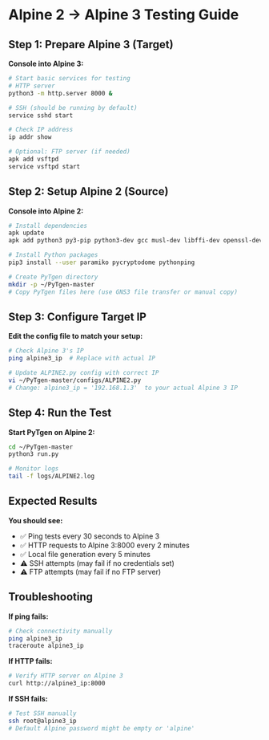 # Alpine 2 → Alpine 3 Testing Guide

## Step 1: Prepare Alpine 3 (Target)

**Console into Alpine 3:**
```sh
# Start basic services for testing
# HTTP server
python3 -m http.server 8000 &

# SSH (should be running by default)
service sshd start

# Check IP address
ip addr show

# Optional: FTP server (if needed)
apk add vsftpd
service vsftpd start
```

## Step 2: Setup Alpine 2 (Source)

**Console into Alpine 2:**
```sh
# Install dependencies
apk update
apk add python3 py3-pip python3-dev gcc musl-dev libffi-dev openssl-dev

# Install Python packages
pip3 install --user paramiko pycryptodome pythonping

# Create PyTgen directory
mkdir -p ~/PyTgen-master
# Copy PyTgen files here (use GNS3 file transfer or manual copy)
```

## Step 3: Configure Target IP

**Edit the config file to match your setup:**
```sh
# Check Alpine 3's IP
ping alpine3_ip  # Replace with actual IP

# Update ALPINE2.py config with correct IP
vi ~/PyTgen-master/configs/ALPINE2.py
# Change: alpine3_ip = '192.168.1.3'  to your actual Alpine 3 IP
```

## Step 4: Run the Test

**Start PyTgen on Alpine 2:**
```sh
cd ~/PyTgen-master
python3 run.py

# Monitor logs
tail -f logs/ALPINE2.log
```

## Expected Results

**You should see:**
- ✅ Ping tests every 30 seconds to Alpine 3
- ✅ HTTP requests to Alpine 3:8000 every 2 minutes  
- ✅ Local file generation every 5 minutes
- ⚠️ SSH attempts (may fail if no credentials set)
- ⚠️ FTP attempts (may fail if no FTP server)

## Troubleshooting

**If ping fails:**
```sh
# Check connectivity manually
ping alpine3_ip
traceroute alpine3_ip
```

**If HTTP fails:**
```sh
# Verify HTTP server on Alpine 3
curl http://alpine3_ip:8000
```

**If SSH fails:**
```sh
# Test SSH manually
ssh root@alpine3_ip
# Default Alpine password might be empty or 'alpine'
```
